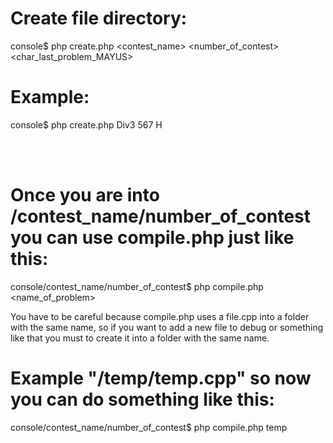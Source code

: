 # Create file directory:
console$ php create.php <contest_name> <number_of_contest> <char_last_problem_MAYUS>

# Example: 
console$ php create.php Div3 567 H

<br><br>
# Once you are into /contest_name/number_of_contest you can use compile.php just like this:
console/contest_name/number_of_contest$ php compile.php <name_of_problem>

You have to be careful because compile.php uses a file.cpp into a folder with the same name, so if you want to add a new file to debug or something like that you must to create it into a folder with the same name.

# Example "/temp/temp.cpp" so now you can do something like this:
console/contest_name/number_of_contest$ php compile.php temp
